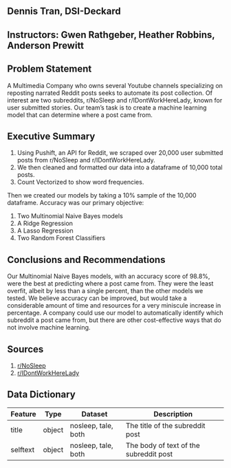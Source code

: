 ## Dennis Tran, DSI-Deckard

## Instructors: Gwen Rathgeber, Heather Robbins, Anderson Prewitt

## Problem Statement

A Multimedia Company who owns several Youtube channels specializing on reposting narrated Reddit posts seeks to automate its post collection. 
Of interest are two subreddits, r/NoSleep and r/IDontWorkHereLady, known for user submitted stories.
Our team’s task is to create a machine learning model that can determine where a post came from.


## Executive Summary

1. Using Pushift, an API for Reddit, we scraped over 20,000 user submitted posts from r/NoSleep and r/IDontWorkHereLady.
2. We then cleaned and formatted our data into a dataframe of 10,000 total posts.
3. Count Vectorized to show word frequencies.

Then we created our models by taking a 10% sample of the 10,000 dataframe. Accuracy was our primary objective:
1. Two Multinomial Naive Bayes models
2. A Ridge Regression
3. A Lasso Regression
4. Two Random Forest Classifiers


## Conclusions and Recommendations

Our Multinomial Naive Bayes models, with an accuracy score of 98.8%, were the best at predicting where a post came from. They were the least overfit, albeit by less than a single percent, than the other models we tested. We believe accuracy can be improved, but would take a considerable amount of time and resources for a very miniscule increase in percentage. A company could use our model to automatically identify which subreddit a post came from, but there are other cost-effective ways that do not involve machine learning.


## Sources

1. [r/NoSleep](https://www.reddit.com/r/nosleep/)
2. [r/IDontWorkHereLady](https://www.reddit.com/r/IDontWorkHereLady/)


## Data Dictionary

|Feature|Type|Dataset|Description|
|---|---|---|---|
|title|object|nosleep, tale, both|The title of the subreddit post| 
|selftext|object|nosleep, tale, both|The body of text of the subreddit post| 